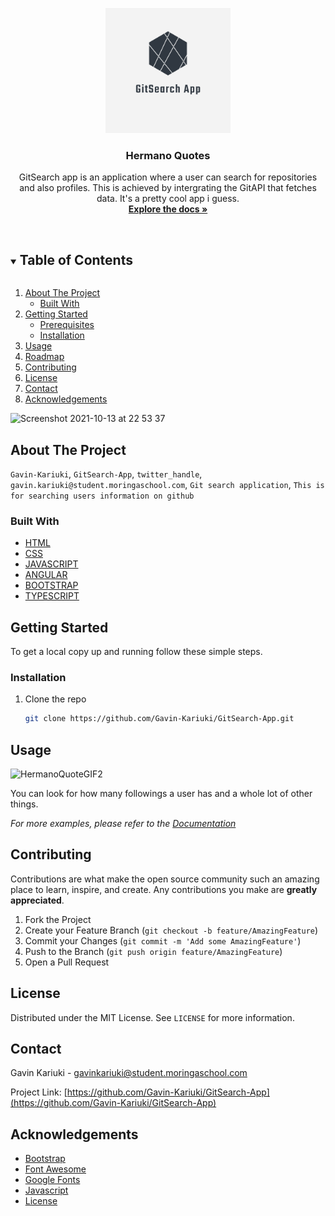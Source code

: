 <!--
*** Thanks for checking out the Best-README-Template. If you have a suggestion
*** that would make this better, please fork the repo and create a pull request
*** or simply open an issue with the tag "enhancement".
*** Thanks again! Now go create something AMAZING! :D
***
***
***
*** To avoid retyping too much info. Do a search and replace for the following:
*** github_username, repo_name, twitter_handle, email, project_title, project_description
-->

<!-- PROJECT SHIELDS -->
<!--
*** I'm using markdown "reference style" links for readability.
*** Reference links are enclosed in brackets [ ] instead of parentheses ( ).
*** See the bottom of this document for the declaration of the reference variables
*** for contributors-url, forks-url, etc. This is an optional, concise syntax you may use.
*** https://www.markdownguide.org/basic-syntax/#reference-style-links
-->
<p align="center">
    <img src="/src/assets/images/logo.png" alt="Logo" width="200px">
  </a>
  <h3 align="center">Hermano Quotes</h3>

  <p align="center">
    GitSearch app is an application where a user can search for repositories and also profiles. This is achieved by intergrating the GitAPI that fetches data. It's a pretty cool app i guess.
    <br />
    <a href="https://github.com/Gavin-Kariuki/GitSearch-App"><strong>Explore the docs »</strong></a>
    <br />
    <br />
  </p>
</p>

<!-- TABLE OF CONTENTS -->
<details open="open">
  <summary><h2 style="display: inline-block">Table of Contents</h2></summary>
  <ol>
    <li>
      <a href="#about-the-project">About The Project</a>
      <ul>
        <li><a href="#built-with">Built With</a></li>
      </ul>
    </li>
    <li>
      <a href="#getting-started">Getting Started</a>
      <ul>
        <li><a href="#prerequisites">Prerequisites</a></li>
        <li><a href="#installation">Installation</a></li>
      </ul>
    </li>
    <li><a href="#usage">Usage</a></li>
    <li><a href="#roadmap">Roadmap</a></li>
    <li><a href="#contributing">Contributing</a></li>
    <li><a href="#license">License</a></li>
    <li><a href="#contact">Contact</a></li>
    <li><a href="#acknowledgements">Acknowledgements</a></li>
  </ol>
</details>

<!-- ABOUT THE PROJECT -->

![Screenshot 2021-10-13 at 22 53 37](https://user-images.githubusercontent.com/89376826/137203529-90c9c023-0117-4aa3-8a9f-bbc05d4af7e0.png)

## About The Project

`Gavin-Kariuki`, `GitSearch-App`, `twitter_handle`, `gavin.kariuki@student.moringaschool.com`, `Git search application`, `This is for searching users information on github`

### Built With

- [HTML](https://html.com)
- [CSS](https://developer.mozilla.org/en-US/docs/Web/CSS)
- [JAVASCRIPT](https://developer.mozilla.org/en-US/docs/Web/JavaScript)
- [ANGULAR](https://angular.io/docs)
- [BOOTSTRAP](https://getbootstrap.com)
- [TYPESCRIPT](https://www.typescriptlang.org/docs/)

<!-- GETTING STARTED -->

## Getting Started

To get a local copy up and running follow these simple steps.

### Installation

1. Clone the repo
   ```sh
   git clone https://github.com/Gavin-Kariuki/GitSearch-App.git
   ```

<!-- USAGE EXAMPLES -->

## Usage

![HermanoQuoteGIF2](https://user-images.githubusercontent.com/89376826/137203044-e8dd7221-28b2-4c29-a174-c2f77794cf5f.gif)

You can look for how many followings a user has and a whole lot of other things.

_For more examples, please refer to the [Documentation](https://example.com)_

<!-- CONTRIBUTING -->

## Contributing

Contributions are what make the open source community such an amazing place to learn, inspire, and create. Any contributions you make are **greatly appreciated**.

1. Fork the Project
2. Create your Feature Branch (`git checkout -b feature/AmazingFeature`)
3. Commit your Changes (`git commit -m 'Add some AmazingFeature'`)
4. Push to the Branch (`git push origin feature/AmazingFeature`)
5. Open a Pull Request

<!-- LICENSE -->

## License

Distributed under the MIT License. See `LICENSE` for more information.

<!-- CONTACT -->

## Contact

Gavin Kariuki - gavinkariuki@student.moringaschool.com

Project Link: [https://github.com/Gavin-Kariuki/GitSearch-App](https://github.com/Gavin-Kariuki/GitSearch-App)

<!-- ACKNOWLEDGEMENTS -->

## Acknowledgements

- [Bootstrap](https://getbootstrap.com)
- [Font Awesome](https://fontawesome.com)
- [Google Fonts](https://fonts.google.com)
- [Javascript](https://developer.mozilla.org/en-US/docs/Web/JavaScript)
- [License](https://choosealicense.com)